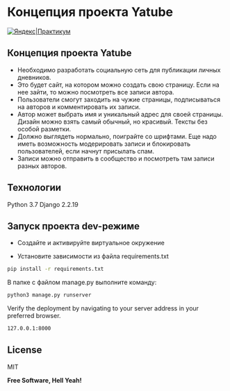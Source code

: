 # Концепция проекта Yatube
[![Яндекс|Практикум](https://yastatic.net/q/logoaas/v2/Practicum.svg?color=1a1b22)](https://practicum.yandex.com)



## Концепция проекта Yatube

- Необходимо разработать социальную сеть для публикации личных дневников.
- Это будет сайт, на котором можно создать свою страницу. Если на нее зайти, то можно посмотреть все записи автора.
- Пользователи смогут заходить на чужие страницы, подписываться на авторов и комментировать их записи.
- Автор может выбрать имя и уникальный адрес для своей страницы. Дизайн можно взять самый обычный, но красивый. Тексты без особой разметки.
- Должно выглядеть нормально, поиграйте со шрифтами. Еще надо иметь возможность модерировать записи и блокировать пользователей, если начнут присылать спам.
- Записи можно отправить в сообщество и посмотреть там записи разных авторов.

## Технологии

Python 3.7 Django 2.2.19

## Запуск проекта dev-режиме
- Создайте и активируйте виртуальное окружение

- Установите зависимости из файла requirements.txt


```sh
pip install -r requirements.txt
```

В папке с файлом manage.py выполните команду:
```sh
python3 manage.py runserver
```


Verify the deployment by navigating to your server address in
your preferred browser.



```sh
127.0.0.1:8000
```

## License

MIT

**Free Software, Hell Yeah!**


